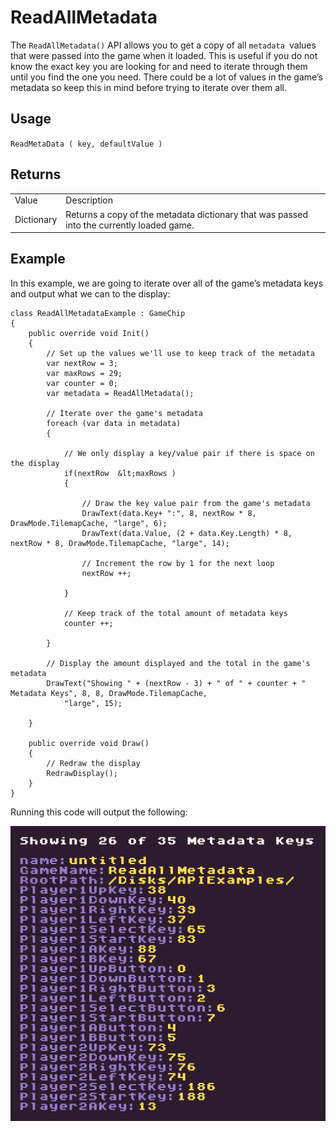 # ReadAllMetadata

The `ReadAllMetadata()` API allows you to get a copy of all `metadata `values that were passed into the game when it loaded. This is useful if you do not know the exact key you are looking for and need to iterate through them until you find the one you need. There could be a lot of values in the game’s metadata so keep this in mind before trying to iterate over them all.

## Usage

`ReadMetaData ( key, defaultValue )`

## Returns

<table>
  <tr>
    <td>Value</td>
    <td>Description</td>
  </tr>
  <tr>
    <td>Dictionary<string, string></td>
    <td>Returns a copy of the metadata dictionary that was passed into the currently loaded game.</td>
  </tr>
</table>


## Example

In this example, we are going to iterate over all of the game’s metadata keys and output what we can to the display:

    class ReadAllMetadataExample : GameChip
    {
        public override void Init()
        { 
            // Set up the values we'll use to keep track of the metadata
            var nextRow = 3;
            var maxRows = 29;
            var counter = 0;
            var metadata = ReadAllMetadata();

            // Iterate over the game's metadata
            foreach (var data in metadata)
            {
                
                // We only display a key/value pair if there is space on the display
                if(nextRow  &lt;maxRows ) 
                { 

                    // Draw the key value pair from the game's metadata
                    DrawText(data.Key+ ":", 8, nextRow * 8, DrawMode.TilemapCache, "large", 6);
                    DrawText(data.Value, (2 + data.Key.Length) * 8, nextRow * 8, DrawMode.TilemapCache, "large", 14);

                    // Increment the row by 1 for the next loop
                    nextRow ++;

                }

                // Keep track of the total amount of metadata keys
                counter ++;

            }

            // Display the amount displayed and the total in the game's metadata
            DrawText("Showing " + (nextRow - 3) + " of " + counter + " Metadata Keys", 8, 8, DrawMode.TilemapCache,
                "large", 15);

        }

        public override void Draw()
        { 
            // Redraw the display
            RedrawDisplay();
        }
    }

Running this code will output the following:

<p style="text-align:center"><img src="images/ReadAllMetadataOutput_image_0.png" /></p>


